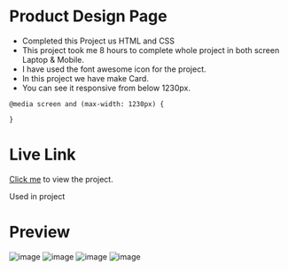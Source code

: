 # Product Design Page

- Completed this Project us HTML and CSS
- This project took me 8 hours to complete whole project in both screen Laptop & Mobile.
- I have used the font awesome icon for the project.
- In this project we have make Card. 
- You can see it responsive from below 1230px.

```
@media screen and (max-width: 1230px) {

}

```


# Live Link
[Click me](https://productdesignpage15.netlify.app/) to view the project.

Used in project

# Preview

![image](https://user-images.githubusercontent.com/44611852/186515332-28e8ecbb-0448-434d-92b1-591ccc2efd54.png)
![image](https://user-images.githubusercontent.com/44611852/186515402-4767aaf3-2ed5-4b2b-9d69-879cfa31d227.png)
![image](https://user-images.githubusercontent.com/44611852/186515453-1ff012e7-a938-435d-9fa2-9df63ea09150.png)
![image](https://user-images.githubusercontent.com/44611852/186515488-786e0f15-7bca-48c1-bac5-bd6189acb535.png)
